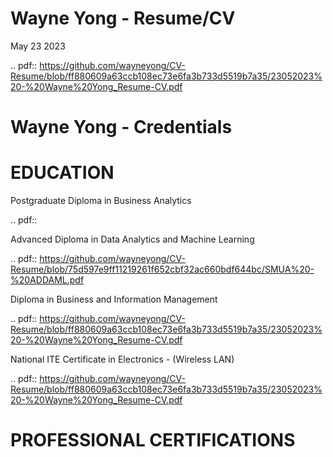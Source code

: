 # Wayne Yong - Resume/CV

May 23 2023 

.. pdf:: https://github.com/wayneyong/CV-Resume/blob/ff880609a63ccb108ec73e6fa3b733d5519b7a35/23052023%20-%20Wayne%20Yong_Resume-CV.pdf

# Wayne Yong - Credentials 

# EDUCATION

Postgraduate Diploma in Business Analytics

.. pdf::

Advanced Diploma in Data Analytics and Machine Learning

.. pdf:: https://github.com/wayneyong/CV-Resume/blob/75d597e9ff11219261f652cbf32ac660bdf644bc/SMUA%20-%20ADDAML.pdf

Diploma in Business and Information Management 

.. pdf:: https://github.com/wayneyong/CV-Resume/blob/ff880609a63ccb108ec73e6fa3b733d5519b7a35/23052023%20-%20Wayne%20Yong_Resume-CV.pdf

National ITE Certificate in Electronics - (Wireless LAN)

.. pdf:: https://github.com/wayneyong/CV-Resume/blob/ff880609a63ccb108ec73e6fa3b733d5519b7a35/23052023%20-%20Wayne%20Yong_Resume-CV.pdf

# PROFESSIONAL CERTIFICATIONS



